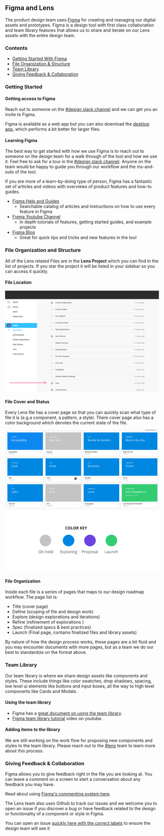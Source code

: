 ## Figma and Lens

The product design team uses [Figma](https://www.figma.com/) for creating and managing our digital assets and prototypes. Figma is a design tool with first class collaboration and team library features that allows us to share and iterate on our Lens assets with the entire design team.


### Contents
- [Getting Started With Figma](#getting-started)
- [File Organization & Structure](#file-organization-and-structure)
- [Team Library](#team-library)
- [Giving Feedback & Collaboration](#giving-feedback)

### Getting Started

#### Getting access to Figma

Reach out to someone on the [#design slack channel](https://looker.slack.com/messages/C45GCJ410) and we can get you an invite to Figma.

Figma is available as a web app but you can also download the [desktop app](https://www.figma.com/downloads/), which performs a bit better for larger files.

#### Learning Figma

The best way to get started with how we use Figma is to reach out to someone on the design team for a walk through of the tool and how we use it. Feel free to ask for a tour in the  [#design slack channel](https://looker.slack.com/messages/C45GCJ410). Anyone on the team would be happy to guide you through our workflow and the ins-and-outs of the tool.

If you are more of a learn-by-doing type of person, Figma has a fantastic set of articles and videos with overviews of product features and how-to guides.

- [Figma Help and Guides](https://help.figma.com/)
    -  Searchable catalog of articles and instructions on how to use every feature in Figma
- [Figma Youtube Channel](https://www.youtube.com/channel/UCQsVmhSa4X-G3lHlUtejzLA)
  - In depth tutorials of features, getting started guides, and example projects
- [Figma Blog](https://blog.figma.com/product/home)
  - Great for quick tips and tricks and new features in the tool

### File Organization and Structure
All of the Lens related Files are in the **Lens Project** which you can find in the list of projects. If you star the project it will be listed in your sidebar so you can access it quickly.

#### File Location

![Fimga Project List](/static/img/fimga_shots/figma-1.png)

#### File Cover and Status

Every Lens file has a cover page so that you can quickly scan what type of file it is (e.g.a component, a pattern, a style). There cover page also has a color background which denotes the current state of the file.

![Lens Color key](/static/img/fimga_shots/files.png)
![Lens Color key](/static/img/fimga_shots/color-key.png)

#### File Organization

Inside each file is a series of pages that maps to our design roadmap workflow. The page list is:
- Title (cover page)
- Define (scoping of file and design work)
- Explore (design explorations and iterations)
- Refine (refinement of explorations )
- Spec (finalized specs & best practices)
- Launch (Final page, contains finalized files and library assets)

By nature of how the design process works, these pages are a bit fluid and you may encounter documents with more pages, but as a team we do our best to standardize on the format above.

### Team Library

Our team library is where we share design assets like components and styles. These include things like color swatches, drop shadows, spacing, low level ui elements like buttons and input boxes, all the way to high level components like Cards and Modals.

#### Using the team library

- Figma has a [great document on using the team library](https://help.figma.com/editor/team-library).
- [Figma team library tutorial](https://www.youtube.com/watch?v=PgRUEyw9xpo) video on youtube.

#### Adding items to the library

We are still working on the work flow for proposing new components and styles to the team library. Please reach out to the [#lens](https://looker.slack.com/messages/C9NHFLY0G) team to learn more about this process.

### Giving Feedback & Collaboration

Figma allows you to give feedback right in the file you are looking at. You can leave a comment on a screen to start a conversation about any feedback you may have.

Read about using [Figma's commenting system here](https://help.figma.com/editor/1322329-toolbar/comments).

The Lens team also uses Github to track our issues and we welcome you to open an issue if you discover a bug or have feedback related to the design or functionality of a component or style in Figma.

You can open an issue [quickly here with the correct labels](https://github.com/looker/relens/issues/new?title=Design+Feedback&labels=design,figma) to ensure the design team will see it
